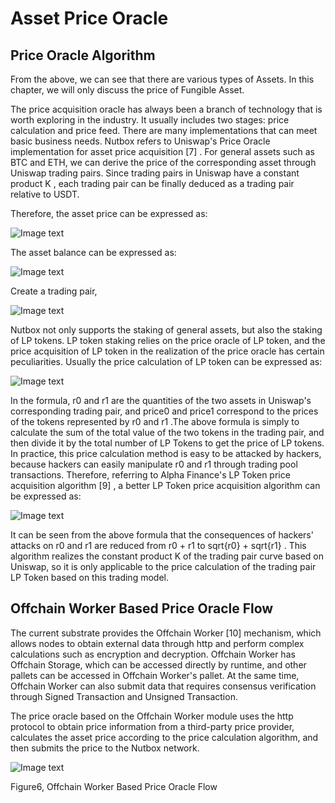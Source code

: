 # Asset Price Oracle

## Price Oracle Algorithm

From the above, we can see that there are various types of Assets. In this chapter, we will only discuss the price of Fungible Asset.

The price acquisition oracle has always been a branch of technology that is worth exploring in the industry. It usually includes two stages: price calculation and price feed. There are many implementations that can meet basic business needs. Nutbox refers to Uniswap's Price Oracle implementation for asset price acquisition [7] . For general assets such as BTC and ETH, we can derive the price of the corresponding asset through Uniswap trading pairs. Since trading pairs in Uniswap have a constant product K , each trading pair can be finally deduced as a trading pair relative to USDT.

Therefore, the asset price can be expressed as:

 ![Image text](http://wherein.mobi/wp-content/uploads/2021/03/1.png)

The asset balance can be expressed as:

 ![Image text](http://wherein.mobi/wp-content/uploads/2021/03/2.png)

Create a trading pair,

 ![Image text](http://wherein.mobi/wp-content/uploads/2021/05/peanut3.png)

Nutbox not only supports the staking of general assets, but also the staking of LP tokens. LP token staking relies on the price oracle of LP token, and the price acquisition of LP token in the realization of the price oracle has certain peculiarities. Usually the price calculation of LP token can be expressed as:

 ![Image text](http://wherein.mobi/wp-content/uploads/2021/03/4.png)

In the formula, r0 and r1 are the quantities of the two assets in Uniswap's corresponding trading pair, and price0 and price1 correspond to the prices of the tokens represented by r0 and r1 .The above formula is simply to calculate the sum of the total value of the two tokens in the trading pair, and then divide it by the total number of LP Tokens to get the price of LP tokens. In practice, this price calculation method is easy to be attacked by hackers, because hackers can easily manipulate r0 and r1 through trading pool transactions. Therefore, referring to Alpha Finance's LP Token price acquisition algorithm [9] , a better LP Token price acquisition algorithm can be expressed as:

 ![Image text](http://wherein.mobi/wp-content/uploads/2021/03/5.png)

It can be seen from the above formula that the consequences of hackers' attacks on r0 and r1 are reduced from r0 + r1 to sqrt{r0} + sqrt{r1} . This algorithm realizes the constant product K of the trading pair curve based on Uniswap, so it is only applicable to the price calculation of the trading pair LP Token based on this trading model.

## Offchain Worker Based Price Oracle Flow

The current substrate provides the Offchain Worker [10] mechanism, which allows nodes to obtain external data through http and perform complex calculations such as encryption and decryption. Offchain Worker has Offchain Storage, which can be accessed directly by runtime, and other pallets can be accessed in Offchain Worker's pallet. At the same time, Offchain Worker can also submit data that requires consensus verification through Signed Transaction and Unsigned Transaction.

The price oracle based on the Offchain Worker module uses the http protocol to obtain price information from a third-party price provider, calculates the asset price according to the price calculation algorithm, and then submits the price to the Nutbox network.

 ![Image text](http://wherein.mobi/wp-content/uploads/2021/03/OCW-Based-Price-Fetcher-Flow.png)
 
 Figure6, Offchain Worker Based Price Oracle Flow
